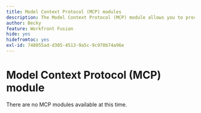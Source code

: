 ```yaml
---
title: Model Context Protocol (MCP) modules
description: The Model Context Protocol (MCP) module allows you to process a user prompt using MCP.
author: Becky
feature: Workfront Fusion
hide: yes
hidefromtoc: yes
exl-id: 748055ad-d305-4513-9a5c-9c970b74a96e
---
```

# Model Context Protocol (MCP) module

There are no MCP modules available at this time.

<!-- SET UP REDIRECTS

Model Context Protocol (MCP) is a way to securely connect AI language models with other applications. You configure MCP servers, which allow the AI model to access the application. You can then send a prompt to the AI model, and it can return information from the application.

For example, you could configure a MCP server to connect an AI model with Gmail. When you send the prompt "Give me my last 5 emails from Gmail," it can access your Gmail and return the emails.

The Model Context Protocol (MCP) module allows you to process a user prompt using a language model and MCP servers.

## Access requirements

+++ Expand to view access requirements for the functionality in this article.

You must have the following access to use the functionality in this article:

<table style="table-layout:auto">
 <col> 
 <col> 
 <tbody> 
  <tr> 
   <td role="rowheader">Adobe Workfront package</td> 
   <td> <p>Any</p> </td> 
  </tr> 
  <tr data-mc-conditions=""> 
   <td role="rowheader">Adobe Workfront license</td> 
   <td> <p>New: Standard</p><p>Or</p><p>Current:  Work or higher</p> </td> 
  </tr> 
  <tr> 
   <td role="rowheader">Adobe Workfront Fusion license**</td> 
   <td>
   <p>Current: No Workfront Fusion license requirement</p>
   <p>Or</p>
   <p>Legacy: Workfront Fusion for Work Automation and Integration </p>
   </td> 
  </tr> 
  <tr> 
   <td role="rowheader">Product</td> 
   <td>
   <p>New:</p> <ul><li>Select or Prime Workfront package: Your organization must purchase Adobe Workfront Fusion.</li><li>Ultimate Workfront package: Workfront Fusion is included.</li></ul>
   <p>Or</p>
   <p>Current: Your organization must purchase Adobe Workfront Fusion.</p>
   </td> 
  </tr>
 </tbody> 
</table>

For more detail about the information in this table, see [Access requirements in documentation](/help/workfront-fusion/references/licenses-and-roles/access-level-requirements-in-documentation.md).

For information on [!DNL Adobe Workfront Fusion] licenses, see [[!DNL Adobe Workfront Fusion] licenses](/help/workfront-fusion/set-up-and-manage-workfront-fusion/licensing-operations-overview/license-automation-vs-integration.md).

+++

## Model Context Protocol module and its fields

When you configure the MCP module, [!DNL Adobe Workfront Fusion] displays the fields listed below. A bolded title in a module indicates a required field.

### Process User Prompt

This action module processes a prompt, using the language model and MCP servers you specify.

<table style="table-layout:auto"> 
 <col> 
 <col> 
 <tbody> 
  <tr> 
   <td role="rowheader">[!UICONTROL Large language model (LLM) key]</td> 
   <td> <p>Enter or map API key for the large language model you want to use for this prompt. </p> <p>Currently, only the Anthropic API key is supported.</p></td> 
  </tr> 
  <tr> 
   <td role="rowheader">[!UICONTROL MCP servers]</td> 
   <td> <p>For each MCP server that you want to make available for this prompt, click <b>Add item</b> and enter the server's name and host. </p> </td> 
  </tr> 
  <tr> 
   <td role="rowheader">[!UICONTROL Enter your prompt]</td> 
   <td> <p>Enter or map the prompt for the large lanugage model. </p> </td> 
  </tr> 
 </tbody> 
</table>

-->
